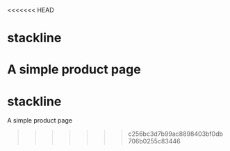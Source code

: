 <<<<<<< HEAD
# stackline
A simple product page
=======
# stackline
A simple product page
>>>>>>> c256bc3d7b99ac8898403bf0db706b0255c83446
